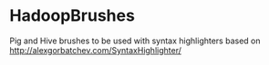 HadoopBrushes
=============

Pig and Hive brushes to be used with syntax highlighters based on http://alexgorbatchev.com/SyntaxHighlighter/
